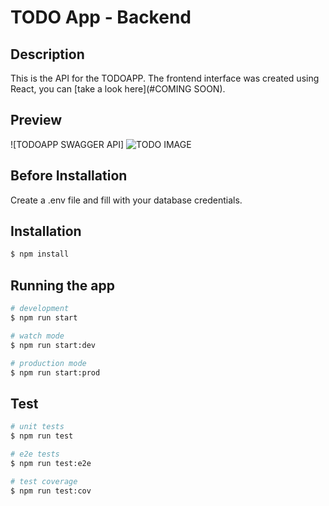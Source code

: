 # TODO App - Backend

## Description

This is the API for the TODOAPP. The frontend interface was created using React, you can [take a look here](#COMING SOON).

## Preview
![TODOAPP SWAGGER API]
<img src='https://i.imgur.com/RvCruzI.png' alt="TODO IMAGE"/>

## Before Installation

Create a .env file and fill with your database credentials.

## Installation

```bash
$ npm install
```

## Running the app

```bash
# development
$ npm run start

# watch mode
$ npm run start:dev

# production mode
$ npm run start:prod
```

## Test

```bash
# unit tests
$ npm run test

# e2e tests
$ npm run test:e2e

# test coverage
$ npm run test:cov
```
